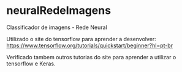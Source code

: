 # neuralRedeImagens
Classificador de imagens - Rede Neural

Utilizado o site do tensorflow para aprender a desenvolver: https://www.tensorflow.org/tutorials/quickstart/beginner?hl=pt-br

Verificado tambem outros tutorias do site para aprender a utilizar o tensorflow e Keras.
